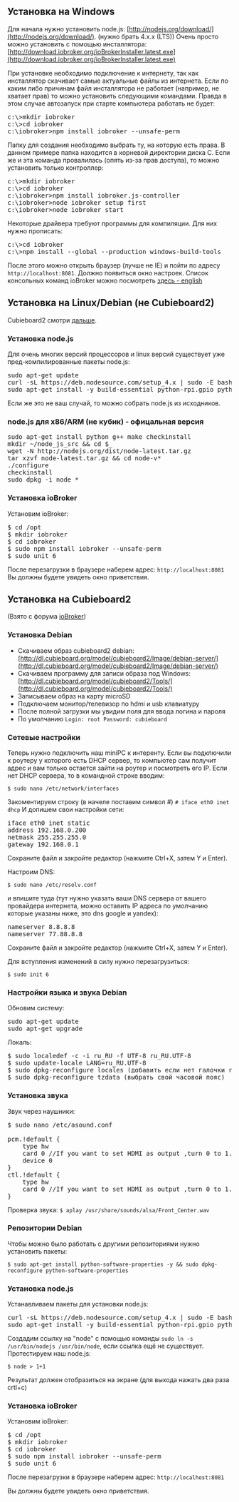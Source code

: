 ## Установка на Windows

Для начала нужно установить node.js: [http://nodejs.org/download/](http://nodejs.org/download/). (нужно брать 4.x.x (LTS)) 
Очень просто можно установить с помощью инсталлятора: [http://download.iobroker.org/ioBrokerInstaller.latest.exe](http://download.iobroker.org/ioBrokerInstaller.latest.exe) 

При установке необходимо подключение к интернету, так как инсталлятор скачивает самые актуальные файлы из интернета. 
Если по каким либо причинам файл инсталлятора не работает (например, не хватает прав) то можно установить следующими командами. 
Правда в этом случае автозапуск при старте компьютера работать не будет: 
<pre>
c:\>mkdir iobroker 
c:\>cd iobroker 
c:\iobroker>npm install iobroker --unsafe-perm
</pre>

Папку для создания необходимо выбрать ту, на которую есть права. В данном примере папка находится в корневой директории диска С. 
Если же и эта команда провалилась (опять из-за прав доступа), то можно установить только контроллер: 
<pre>c:\>mkdir iobroker 
c:\>cd iobroker 
c:\iobroker>npm install iobroker.js-controller 
c:\iobroker>node iobroker setup first 
c:\iobroker>node iobroker start
</pre>

Некоторые драйвера требуют программы для компиляции. Для них нужно прописать: 
<pre>
c:\>cd iobroker 
c:\>npm install --global --production windows-build-tools
</pre> 

После этого можно открыть браузер (лучше не IE) и пойти по адресу `http://localhost:8081`. 
Должно появиться окно настроек. Список консольных команд ioBroker можно посмотреть [здесь - english](Console-commands)

## Установка на Linux/Debian (не Cubieboard2)

Cubieboard2 смотри [дальше](#cubieboard).

### Установка node.js

Для очень многих версий процессоров и linux версий существует уже пред-компилированные пакеты node.js: 

<pre>sudo apt-get update 
curl -sL https://deb.nodesource.com/setup_4.x | sudo -E bash - 
sudo apt-get install -y build-essential python-rpi.gpio python nodejs
</pre> 

Если же это не ваш случай, то можно собрать node.js из исходников.

### node.js для x86/ARM (не кубик) - офицальная версия

<pre>
sudo apt-get install python g++ make checkinstall 
mkdir ~/node_js_src && cd $_ 
wget -N http://nodejs.org/dist/node-latest.tar.gz 
tar xzvf node-latest.tar.gz && cd node-v* 
./configure 
checkinstall 
sudo dpkg -i node_*
</pre>

### Установка ioBroker

Установим ioBroker: 
<pre>
$ cd /opt 
$ mkdir iobroker 
$ cd iobroker 
$ sudo npm install iobroker --unsafe-perm 
$ sudo unit 6
</pre> 

После перезагрузки в браузере наберем адрес: `http://localhost:8081` Вы должны будете увидеть окно приветствия.

## Установка на Cubieboard2

(Взято с форума [ioBroker](http://forum.iobroker.net/viewtopic.php?f=25&t=477#p3156))

### Установка Debian

- Скачиваем образ cubieboard2 debian: [http://dl.cubieboard.org/model/cubieboard2/Image/debian-server/](http://dl.cubieboard.org/model/cubieboard2/Image/debian-server/) 
- Скачиваем программу для записи образа под Windows: [http://dl.cubieboard.org/model/cubieboard2/Tools/](http://dl.cubieboard.org/model/cubieboard2/Tools/) 
- Записываем образ на карту microSD 
- Подключаем монитор/телевизор по hdmi и usb клавиатуру 
- После полной загрузки мы увидим поля для ввода логина и пароля 
- По умолчанию `Login: root Password: cubieboard`

### Сетевые настройки

Теперь нужно подключить наш miniPC к интеренту. Если вы подключили к роутеру у которого есть DHCP сервер,
то компьютер сам получит адрес и вам только остается зайти на роутер и посмотреть его IP. 
Если нет DHCP сервера, то в командной строке вводим: 

`$ sudo nano /etc/network/interfaces` 

Закоментируем строку (в начеле поставим символ #) `# iface eth0 inet dhcp` 
И допишем свои настройки сети: 

<pre>iface eth0 inet static 
address 192.168.0.200 
netmask 255.255.255.0 
gateway 192.168.0.1</pre>

Сохраните файл и закройте редактор (нажмите Ctrl+X, затем Y и Enter). 

Настроим DNS: 

`$ sudo nano /etc/resolv.conf` 

и впишите туда (тут нужно указать ваши DNS сервера от вашего провайдера интернета, 
можно оставить IP адреса по умолчанию которые указаны ниже, это dns google и yandex): 

<pre>nameserver 8.8.8.8 
nameserver 77.88.8.8</pre>

Сохраните файл и закройте редактор (нажмите Ctrl+X, затем Y и Enter). 

Для вступления изменений в силу нужно перезагрузиться: 

`$ sudo init 6`

### Настройки языка и звука Debian

Обновим систему: 
<pre>sudo apt-get update 
sudo apt-get upgrade</pre> 

Локаль: 

<pre>
$ sudo localedef -c -i ru_RU -f UTF-8 ru_RU.UTF-8
$ sudo update-locale LANG=ru_RU.UTF-8
$ sudo dpkg-reconfigure locales (добавить если нет галочки ru_RU.UTF-8)
$ sudo dpkg-reconfigure tzdata (выбрать свой часовой пояс)
</pre>

### Установка звука

Звук через наушники: 

<pre>
$ sudo nano /etc/asound.conf

pcm.!default {
	type hw
	card 0 //If you want to set HDMI as output ,turn 0 to 1.
	device 0
}
ctl.!default {
	type hw
	card 0 //If you want to set HDMI as output ,turn 0 to 1.
}
</pre>

Проверка звука: `$ aplay /usr/share/sounds/alsa/Front_Center.wav`

### Репозитории Debian

Чтобы можно было работать с другими репозиториями нужно установить пакеты: 

`$ sudo apt-get install python-software-properties -y && sudo dpkg-reconfigure python-software-properties`

### Установка node.js

Устанавливаем пакеты для установки node.js: 

<pre>curl -sL https://deb.nodesource.com/setup_4.x | sudo -E bash - 
sudo apt-get install -y build-essential python-rpi.gpio python nodejs</pre> 

Создадим ссылку на "node" с помощью команды `sudo ln -s /usr/bin/nodejs /usr/bin/node`, если ссылка ещё не 
существует. Протестируем наш node.js: 

`$ node > 1+1` 

Результат должен отобразиться на экране (для выхода нажать два раза crtl+c)

### Установка ioBroker

Установим ioBroker: 

<pre>
$ cd /opt 
$ mkdir iobroker 
$ cd iobroker 
$ sudo npm install iobroker --unsafe-perm 
$ sudo unit 6</pre> 

После перезагрузки в браузере наберем адрес: `http://localhost:8081` 

Вы должны будете увидеть окно приветствия.